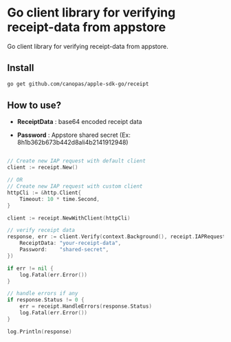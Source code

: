 # Go client library for verifying receipt-data from appstore

Go client library for verifying receipt-data from appstore.

## Install

```bash
go get github.com/canopas/apple-sdk-go/receipt
```

## How to use?

- **ReceiptData** :  base64 encoded receipt data

- **Password** : Appstore shared secret (Ex: 8h1b362b673b442d8ali4b2141912948)

```go

// Create new IAP request with default client
client := receipt.New()

// OR
// Create new IAP request with custom client
httpCli := &http.Client{
	Timeout: 10 * time.Second,
}

client := receipt.NewWithClient(httpCli)

// verify receipt data
response, err := client.Verify(context.Background(), receipt.IAPRequest{
	ReceiptData: "your-receipt-data",
	Password:    "shared-secret",
})

if err != nil {
	log.Fatal(err.Error())
}

// handle errors if any
if response.Status != 0 {
	err = receipt.HandleErrors(response.Status)
	log.Fatal(err.Error())
}

log.Println(response)

```

